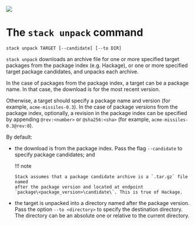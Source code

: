 <div class="hidden-warning"><a href="https://docs.haskellstack.org/"><img src="https://cdn.jsdelivr.net/gh/commercialhaskell/stack/doc/img/hidden-warning.svg"></a></div>

# The `stack unpack` command

~~~text
stack unpack TARGET [--candidate] [--to DIR]
~~~

`stack unpack` downloads an archive file for one or more specified target
packages from the package index (e.g. Hackage), or one or more specified target
package candidates, and unpacks each archive.

In the case of packages from the package index, a target can be a package
name. In that case, the download is for the most recent version.

Otherwise, a target should specify a package name and version (for example,
`acme-missiles-0.3`). In the case of package versions from the package index,
optionally, a revision in the package index can be specified by appending
`@rev:<number>` or `@sha256:<sha>` (for example, `acme-missiles-0.3@rev:0`).

By default:

*   the download is from the package index. Pass the flag `--candidate` to
    specify package candidates; and

    !!! note

        Stack assumes that a package candidate archive is a `.tar.gz` file named
        after the package version and located at endpoint
        `package\<package_version>\candidate\`. This is true of Hackage.

*   the target is unpacked into a directory named after the package version.
    Pass the option `--to <directory>` to specify the destination directory. The
    directory can be an absolute one or relative to the current directory.
